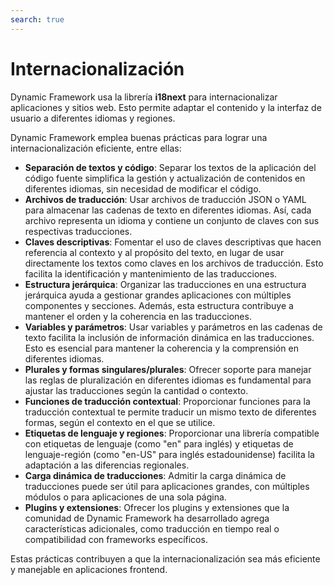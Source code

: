 ```yaml
---
search: true
---
```


# Internacionalización

Dynamic Framework usa la librería **i18next** para internacionalizar aplicaciones y sitios web. Esto permite adaptar el contenido y la interfaz de usuario a diferentes idiomas y regiones.

Dynamic Framework emplea buenas prácticas para lograr una internacionalización eficiente, entre ellas:

- **Separación de textos y código**: Separar los textos de la aplicación del código fuente simplifica la gestión y actualización de contenidos en diferentes idiomas, sin necesidad de modificar el código.
- **Archivos de traducción**: Usar archivos de traducción JSON o YAML para almacenar las cadenas de texto en diferentes idiomas. Así, cada archivo representa un idioma y contiene un conjunto de claves con sus respectivas traducciones.
- **Claves descriptivas**: Fomentar el uso de claves descriptivas que hacen referencia al contexto y al propósito del texto, en lugar de usar directamente los textos como claves en los archivos de traducción. Esto facilita la identificación y mantenimiento de las traducciones.
- **Estructura jerárquica**: Organizar las traducciones en una estructura jerárquica ayuda a gestionar grandes aplicaciones con múltiples componentes y secciones. Además, esta estructura contribuye a mantener el orden y la coherencia en las traducciones.
- **Variables y parámetros**: Usar variables y parámetros en las cadenas de texto facilita la inclusión de información dinámica en las traducciones. Esto es esencial para mantener la coherencia y la comprensión en diferentes idiomas.
- **Plurales y formas singulares/plurales**: Ofrecer soporte para manejar las reglas de pluralización en diferentes idiomas es fundamental para ajustar las traducciones según la cantidad o contexto.
- **Funciones de traducción contextual**: Proporcionar funciones para la traducción contextual te permite traducir un mismo texto de diferentes formas, según el contexto en el que se utilice.
- **Etiquetas de lenguaje y regiones**: Proporcionar una librería compatible con etiquetas de lenguaje (como "en" para inglés) y etiquetas de lenguaje-región (como "en-US" para inglés estadounidense) facilita la adaptación a las diferencias regionales.
- **Carga dinámica de traducciones**: Admitir la carga dinámica de traducciones puede ser útil para aplicaciones grandes, con múltiples módulos o para aplicaciones de una sola página.
- **Plugins y extensiones**: Ofrecer los plugins y extensiones que la comunidad de Dynamic Framework ha desarrollado agrega características adicionales, como traducción en tiempo real o compatibilidad con frameworks específicos.

Estas prácticas contribuyen a que la internacionalización sea más eficiente y manejable en aplicaciones frontend.
